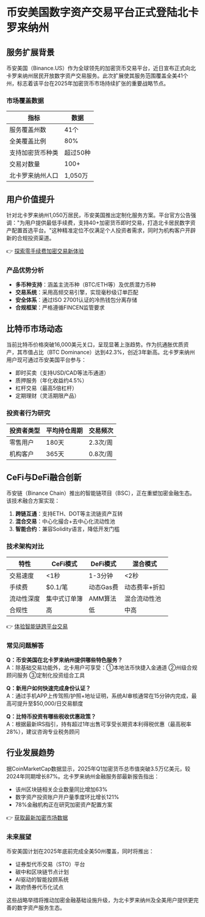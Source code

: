 # 币安美国数字资产交易平台正式登陆北卡罗来纳州

## 服务扩展背景
币安美国（Binance.US）作为全球领先的加密货币交易平台，近日宣布正式向北卡罗来纳州居民开放数字资产交易服务。此次扩展使其服务范围覆盖全美41个州，标志着该平台在2025年加密货币市场持续扩张的重要战略节点。

### 市场覆盖数据
| 指标                | 数据                |
|---------------------|---------------------|
| 服务覆盖州数        | 41个                |
| 全美覆盖比例        | 80%                 |
| 支持加密货币种类    | 超过50种            |
| 交易对数量          | 100+                |
| 北卡罗来纳州人口    | 1,050万             |

## 用户价值提升
针对北卡罗来纳州1,050万居民，币安美国推出定制化服务方案。平台官方公告强调："为用户提供最低手续费，支持40+加密货币即时交易，打造北卡居民数字资产配置首选平台。"这种精准定位不仅满足个人投资者需求，同时为机构客户开辟新的合规投资渠道。

👉 [探索零手续费加密交易新体验](https://bit.ly/okx_welcome)

### 产品优势分析
- **多币种支持**：涵盖主流币种（BTC/ETH等）及优质潜力币种
- **交易系统**：采用高频交易引擎，实现毫秒级订单匹配
- **安全体系**：通过ISO 27001认证的冷热钱包分离存储
- **合规框架**：严格遵循FINCEN监管要求

## 比特币市场动态
当前比特币价格突破16,000美元关口，呈现显著上涨趋势。作为抗通胀优质资产，其市值占比（BTC Dominance）达到42.3%，创近3年新高。北卡罗来纳州用户现可通过币安美国平台参与：
- 即时买卖（支持USD/CAD等法币通道）
- 质押服务（年化收益约4.5%）
- 杠杆交易（最高5倍杠杆）
- 定期理财（灵活期限产品）

### 投资者行为研究
| 投资者类型 | 平均持仓周期 | 交易频次 |
|------------|--------------|----------|
| 零售用户   | 180天        | 2.3次/周 |
| 机构客户   | 365天        | 0.8次/周 |

## CeFi与DeFi融合创新
币安链（Binance Chain）推出的智能链项目（BSC），正在重塑加密金融生态。该技术融合方案实现：
1. **跨链互通**：支持ETH、DOT等主流链资产互转
2. **混合交易**：中心化撮合+去中心化流动性池
3. **智能合约**：兼容Solidity语言，降低开发门槛

### 技术架构对比
| 特性          | CeFi模式          | DeFi模式          | 混合模式               |
|---------------|-------------------|-------------------|------------------------|
| 交易速度      | <1秒             | 1-3分钟           | <2秒                 |
| 手续费        | $0.1/笔         | 动态Gas费         | 动态费率+折扣        |
| 流动性深度    | 集中式订单簿     | AMM算法          | 混合流动性池          |
| 合规性        | 高                | 低                | 中高                  |

👉 [体验智能链跨平台交易](https://bit.ly/okx_welcome)

### 常见问题解答
**Q：币安美国在北卡罗来纳州提供哪些特色服务？**  
A：除基础交易功能外，北卡用户可享受：①本地法币快捷入金通道 ②州级合规顾问服务 ③定制化投资组合工具

**Q：新用户如何快速完成身份认证？**  
A：通过手机APP上传驾照/护照+地址证明，系统AI审核通常在15分钟内完成，最高可提升至$50,000/日交易额度

**Q：比特币投资有哪些税收优惠政策？**  
A：根据最新IRS指引，持有超过1年出售可享受长期资本利得税优惠（最高税率28%），建议咨询专业税务顾问

## 行业发展趋势
据CoinMarketCap数据显示，2025年Q1加密货币总市值突破3.5万亿美元，较2024年同期增长87%。北卡罗来纳州金融服务部最新报告指出：
- 该州区块链相关企业数量同比增加63%
- 数字资产投资账户开户量季度环比增长121%
- 78%金融机构正在研究加密资产配置方案

👉 [获取最新加密市场数据](https://bit.ly/okx_welcome)

### 未来展望
币安美国计划在2025年底前完成全美50州覆盖，同时将推出：
- 证券型代币交易（STO）平台
- 碳中和区块链节点计划
- AI驱动的智能投顾系统
- 政府债券代币化试点

这些战略举措将推动加密金融基础设施升级，为北卡罗来纳州及全美用户提供更完善的数字资产服务生态。